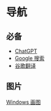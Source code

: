 # 导航

## 必备

- [ChatGPT](https://chat.openai.com/)
- [Google 搜索](https://www.google.com/)
- [谷歌翻译](https://translate.google.com/?hl=zh-CN)

## 图片

[Windows 画图](https://paint.js.org/)
